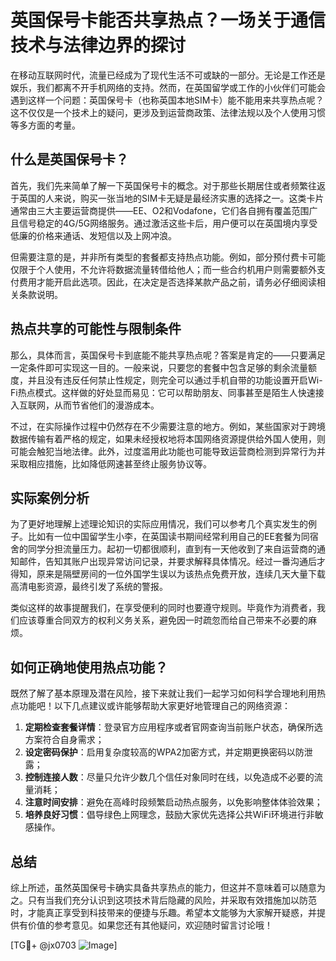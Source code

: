 # 英国保号卡能否共享热点？一场关于通信技术与法律边界的探讨

在移动互联网时代，流量已经成为了现代生活不可或缺的一部分。无论是工作还是娱乐，我们都离不开手机网络的支持。然而，在英国留学或工作的小伙伴们可能会遇到这样一个问题：英国保号卡（也称英国本地SIM卡）能不能用来共享热点呢？这不仅仅是一个技术上的疑问，更涉及到运营商政策、法律法规以及个人使用习惯等多方面的考量。

## 什么是英国保号卡？

首先，我们先来简单了解一下英国保号卡的概念。对于那些长期居住或者频繁往返于英国的人来说，购买一张当地的SIM卡无疑是最经济实惠的选择之一。这类卡片通常由三大主要运营商提供——EE、O2和Vodafone，它们各自拥有覆盖范围广且信号稳定的4G/5G网络服务。通过激活这些卡后，用户便可以在英国境内享受低廉的价格来通话、发短信以及上网冲浪。

但需要注意的是，并非所有类型的套餐都支持热点功能。例如，部分预付费卡可能仅限于个人使用，不允许将数据流量转借给他人；而一些合约机用户则需要额外支付费用才能开启此选项。因此，在决定是否选择某款产品之前，请务必仔细阅读相关条款说明。

## 热点共享的可能性与限制条件

那么，具体而言，英国保号卡到底能不能共享热点呢？答案是肯定的——只要满足一定条件即可实现这一目的。一般来说，只要您的套餐中包含足够的剩余流量额度，并且没有违反任何禁止性规定，则完全可以通过手机自带的功能设置开启Wi-Fi热点模式。这样做的好处显而易见：它可以帮助朋友、同事甚至是陌生人快速接入互联网，从而节省他们的漫游成本。

不过，在实际操作过程中仍然存在不少需要注意的地方。例如，某些国家对于跨境数据传输有着严格的规定，如果未经授权地将本国网络资源提供给外国人使用，则可能会触犯当地法律。此外，过度滥用此功能也可能导致运营商检测到异常行为并采取相应措施，比如降低网速甚至终止服务协议等。

## 实际案例分析

为了更好地理解上述理论知识的实际应用情况，我们可以参考几个真实发生的例子。比如有一位中国留学生小李，在英国读书期间经常利用自己的EE套餐为同宿舍的同学分担流量压力。起初一切都很顺利，直到有一天他收到了来自运营商的通知邮件，告知其账户出现异常访问记录，并要求解释具体情况。经过一番沟通后才得知，原来是隔壁房间的一位外国学生误以为该热点免费开放，连续几天大量下载高清电影资源，最终引发了系统的警报。

类似这样的故事提醒我们，在享受便利的同时也要遵守规则。毕竟作为消费者，我们应该尊重合同双方的权利义务关系，避免因一时疏忽而给自己带来不必要的麻烦。

## 如何正确地使用热点功能？

既然了解了基本原理及潜在风险，接下来就让我们一起学习如何科学合理地利用热点功能吧！以下几点建议或许能够帮助大家更好地管理自己的网络资源：

1. **定期检查套餐详情**：登录官方应用程序或者官网查询当前账户状态，确保所选方案符合自身需求；
2. **设定密码保护**：启用复杂度较高的WPA2加密方式，并定期更换密码以防泄露；
3. **控制连接人数**：尽量只允许少数几个信任对象同时在线，以免造成不必要的流量消耗；
4. **注意时间安排**：避免在高峰时段频繁启动热点服务，以免影响整体体验效果；
5. **培养良好习惯**：倡导绿色上网理念，鼓励大家优先选择公共WiFi环境进行非敏感操作。

## 总结

综上所述，虽然英国保号卡确实具备共享热点的能力，但这并不意味着可以随意为之。只有当我们充分认识到这项技术背后隐藏的风险，并采取有效措施加以防范时，才能真正享受到科技带来的便捷与乐趣。希望本文能够为大家解开疑惑，并提供有价值的参考意见。如果您还有其他疑问，欢迎随时留言讨论哦！

[TG💪+ @jx0703 ![Image](https://github.com/user-attachments/assets/dbca1d08-cadb-493c-b0ec-ad6f7a83f270)]